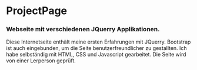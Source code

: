 # ProjectPage

### Webseite mit verschiedenen JQuerry Applikationen.

Diese Internetseite enthält meine ersten Erfahrungen mit JQuerry. Bootstrap ist auch eingebunden, um die Seite benutzerfreundlicher zu gestallten. Ich habe selbständig mit HTML, CSS und Javascript gearbeitet. Die Seite wird von einer Lerperson geprüft.
